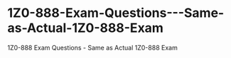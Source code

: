# 1Z0-888-Exam-Questions---Same-as-Actual-1Z0-888-Exam
1Z0-888 Exam Questions - Same as Actual 1Z0-888 Exam
